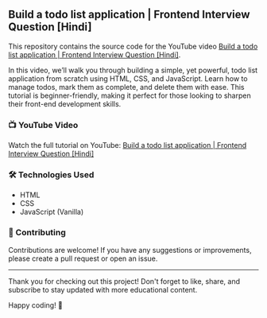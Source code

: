 ## Build a todo list application | Frontend Interview Question [Hindi]
This repository contains the source code for the YouTube video [Build a todo list application | Frontend Interview Question [Hindi]](https://youtu.be/htqXy3MXv_0). 

In this video, we’ll walk you through building a simple, yet powerful, todo list application from scratch using HTML, CSS, and JavaScript. Learn how to manage todos, mark them as complete, and delete them with ease. This tutorial is beginner-friendly, making it perfect for those looking to sharpen their front-end development skills.

### 📺 YouTube Video
Watch the full tutorial on YouTube: [Build a todo list application | Frontend Interview Question [Hindi]](https://youtu.be/htqXy3MXv_0)

### 🛠️ Technologies Used
- HTML
- CSS
- JavaScript (Vanilla)

### 🤝 Contributing
Contributions are welcome! If you have any suggestions or improvements, please create a pull request or open an issue.

<hr/>
Thank you for checking out this project! Don't forget to like, share, and subscribe to stay updated with more educational content.

Happy coding! 🚀







